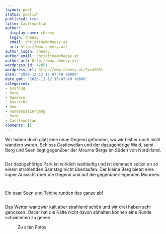 ```yaml
---
layout: post
status: publish
published: true
title: Castlewellan
author:
  display_name: cheesy
  login: cheesy
  email: christine@cheesy.at
  url: http://www.cheesy.at/
author_login: cheesy
author_email: christine@cheesy.at
author_url: http://www.cheesy.at/
wordpress_id: 42851
wordpress_url: http://www.cheesy.at/?p=42851
date: '2020-12-12 17:07:49 +0000'
date_gmt: '2020-12-12 16:07:49 +0000'
categories:
- Ausflug
- Berg
- Wandern
- Aussicht
- See
- Hundespaziergang
- Burg
- Castlewellan
comments: []
---
```

<!-- wp:paragraph -->
Wir haben doch glatt eine neue Gegend gefunden, wo wir bisher noch nicht wandern waren. Schloss Castlewellan und der dazugehörige Wald, samt Berg und Seen liegt gegenüber der Mourne Berge im Süden von Nordirland.
<!-- /wp:paragraph -->
<!-- wp:image {"id":42822} -->
<figure class="wp-block-image"><img src="{% link _fotos/ausfluege/2020-2029/2020/castlewellan/Castlewellan-006.jpg %}" alt="" class="wp-image-42822"></figure>
<!-- /wp:image -->
<!-- wp:paragraph -->
Der dazugehörige Park ist wirklich weitläufig und ist demnach selbst an so einem strahlenden Samstag nicht überlaufen. Der kleine Berg bietet eine super Aussicht über die Gegend und auf die gegenüberliegenden Mournes.
<!-- /wp:paragraph -->
<!-- wp:image {"id":42830} -->
<figure class="wp-block-image"><img src="{% link _fotos/ausfluege/2020-2029/2020/castlewellan/Castlewellan-014.jpg %}" alt="" class="wp-image-42830"></figure>
<!-- /wp:image -->
<!-- wp:image {"id":42840} -->
<figure class="wp-block-image"><img src="{% link _fotos/ausfluege/2020-2029/2020/castlewellan/Castlewellan-024.jpg %}" alt="" class="wp-image-42840"></figure>
<!-- /wp:image -->
<!-- wp:paragraph -->
Ein paar Seen und Teiche runden das ganze ab!
<!-- /wp:paragraph -->
<!-- wp:image {"id":42846} -->
<figure class="wp-block-image"><img src="{% link _fotos/ausfluege/2020-2029/2020/castlewellan/Castlewellan-030.jpg %}" alt="" class="wp-image-42846"></figure>
<!-- /wp:image -->
<!-- wp:paragraph -->
Das Wetter war zwar kalt aber strahlend schön und wir drei haben sehr genossen. Oscar hat die Kälte nicht davon abhalten können eine Runde schwimmen zu gehen.
<!-- /wp:paragraph -->
<!-- wp:image {"id":42844,"linkDestination":"custom"} -->
<figure class="wp-block-image"><a href="{% link _fotos/ausfluege/2020-2029/2020/castlewellan/index.md %}"><img src="{% link _fotos/ausfluege/2020-2029/2020/castlewellan/Castlewellan-028.jpg %}" alt="" class="wp-image-42844"></a><br>
<figcaption>Zu allen Fotos</figcaption>
</figure>
<!-- /wp:image -->
